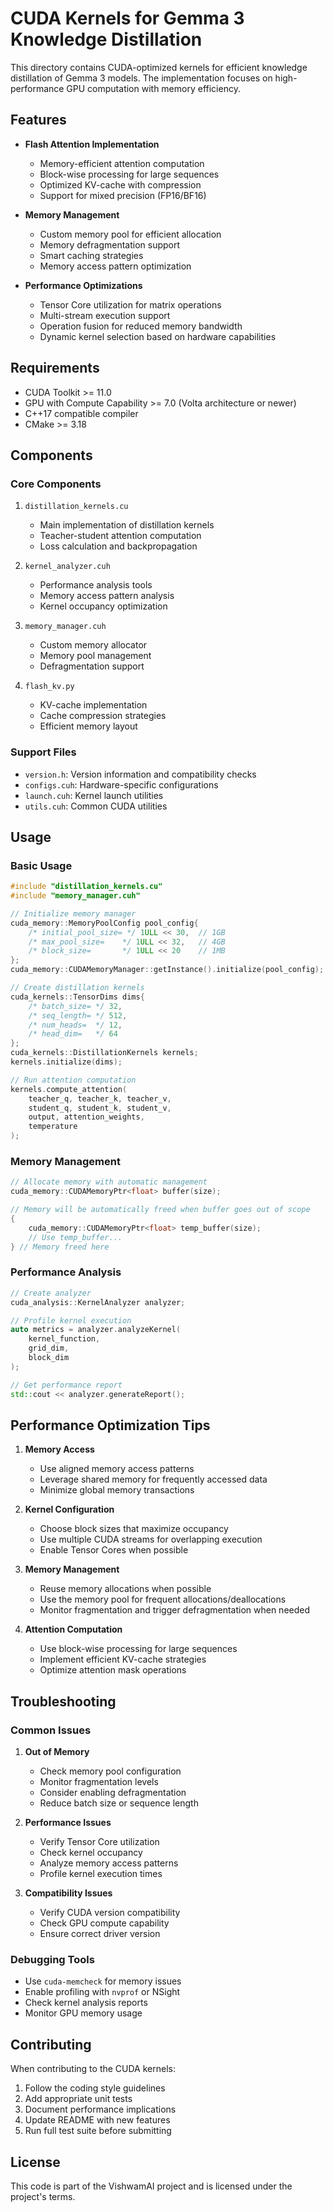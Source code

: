 # CUDA Kernels for Gemma 3 Knowledge Distillation

This directory contains CUDA-optimized kernels for efficient knowledge distillation of Gemma 3 models. The implementation focuses on high-performance GPU computation with memory efficiency.

## Features

- **Flash Attention Implementation**
  - Memory-efficient attention computation
  - Block-wise processing for large sequences
  - Optimized KV-cache with compression
  - Support for mixed precision (FP16/BF16)

- **Memory Management**
  - Custom memory pool for efficient allocation
  - Memory defragmentation support
  - Smart caching strategies
  - Memory access pattern optimization

- **Performance Optimizations**
  - Tensor Core utilization for matrix operations
  - Multi-stream execution support
  - Operation fusion for reduced memory bandwidth
  - Dynamic kernel selection based on hardware capabilities

## Requirements

- CUDA Toolkit >= 11.0
- GPU with Compute Capability >= 7.0 (Volta architecture or newer)
- C++17 compatible compiler
- CMake >= 3.18

## Components

### Core Components

1. `distillation_kernels.cu`
   - Main implementation of distillation kernels
   - Teacher-student attention computation
   - Loss calculation and backpropagation

2. `kernel_analyzer.cuh`
   - Performance analysis tools
   - Memory access pattern analysis
   - Kernel occupancy optimization

3. `memory_manager.cuh`
   - Custom memory allocator
   - Memory pool management
   - Defragmentation support

4. `flash_kv.py`
   - KV-cache implementation
   - Cache compression strategies
   - Efficient memory layout

### Support Files

- `version.h`: Version information and compatibility checks
- `configs.cuh`: Hardware-specific configurations
- `launch.cuh`: Kernel launch utilities
- `utils.cuh`: Common CUDA utilities

## Usage

### Basic Usage

```cpp
#include "distillation_kernels.cu"
#include "memory_manager.cuh"

// Initialize memory manager
cuda_memory::MemoryPoolConfig pool_config{
    /* initial_pool_size= */ 1ULL << 30,  // 1GB
    /* max_pool_size=    */ 1ULL << 32,   // 4GB
    /* block_size=       */ 1ULL << 20    // 1MB
};
cuda_memory::CUDAMemoryManager::getInstance().initialize(pool_config);

// Create distillation kernels
cuda_kernels::TensorDims dims{
    /* batch_size= */ 32,
    /* seq_length= */ 512,
    /* num_heads=  */ 12,
    /* head_dim=   */ 64
};
cuda_kernels::DistillationKernels kernels;
kernels.initialize(dims);

// Run attention computation
kernels.compute_attention(
    teacher_q, teacher_k, teacher_v,
    student_q, student_k, student_v,
    output, attention_weights,
    temperature
);
```

### Memory Management

```cpp
// Allocate memory with automatic management
cuda_memory::CUDAMemoryPtr<float> buffer(size);

// Memory will be automatically freed when buffer goes out of scope
{
    cuda_memory::CUDAMemoryPtr<float> temp_buffer(size);
    // Use temp_buffer...
} // Memory freed here
```

### Performance Analysis

```cpp
// Create analyzer
cuda_analysis::KernelAnalyzer analyzer;

// Profile kernel execution
auto metrics = analyzer.analyzeKernel(
    kernel_function,
    grid_dim,
    block_dim
);

// Get performance report
std::cout << analyzer.generateReport();
```

## Performance Optimization Tips

1. **Memory Access**
   - Use aligned memory access patterns
   - Leverage shared memory for frequently accessed data
   - Minimize global memory transactions

2. **Kernel Configuration**
   - Choose block sizes that maximize occupancy
   - Use multiple CUDA streams for overlapping execution
   - Enable Tensor Cores when possible

3. **Memory Management**
   - Reuse memory allocations when possible
   - Use the memory pool for frequent allocations/deallocations
   - Monitor fragmentation and trigger defragmentation when needed

4. **Attention Computation**
   - Use block-wise processing for large sequences
   - Implement efficient KV-cache strategies
   - Optimize attention mask operations

## Troubleshooting

### Common Issues

1. **Out of Memory**
   - Check memory pool configuration
   - Monitor fragmentation levels
   - Consider enabling defragmentation
   - Reduce batch size or sequence length

2. **Performance Issues**
   - Verify Tensor Core utilization
   - Check kernel occupancy
   - Analyze memory access patterns
   - Profile kernel execution times

3. **Compatibility Issues**
   - Verify CUDA version compatibility
   - Check GPU compute capability
   - Ensure correct driver version

### Debugging Tools

- Use `cuda-memcheck` for memory issues
- Enable profiling with `nvprof` or NSight
- Check kernel analysis reports
- Monitor GPU memory usage

## Contributing

When contributing to the CUDA kernels:

1. Follow the coding style guidelines
2. Add appropriate unit tests
3. Document performance implications
4. Update README with new features
5. Run full test suite before submitting

## License

This code is part of the VishwamAI project and is licensed under the project's terms.
